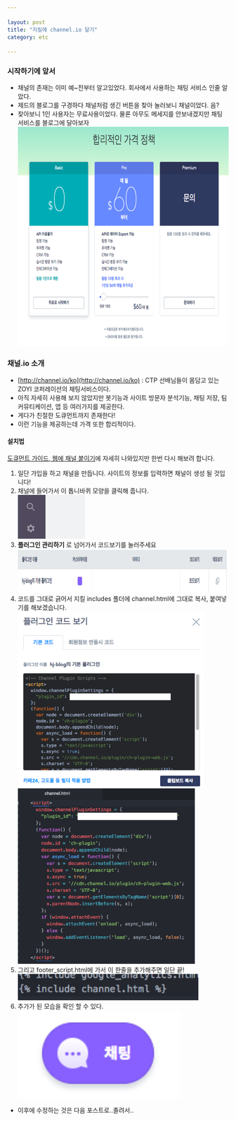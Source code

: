 ```yaml
---

layout: post
title: "지킬에 channel.io 달기"
category: etc

---
```


### 시작하기에 앞서
* 채널의 존재는 이미 예~전부터 알고있었다. 회사에서 사용하는 채팅 서비스 인줄 알았다.
* 제드의 블로그를 구경하다 채널처럼 생긴 버튼을 찾아 눌러보니 채널이었다. 음?
* 찾아보니 1인 사용자는 무료사용이었다. 물론 아무도 메세지를 안보내겠지만 채팅 서비스를 블로그에 달아보자<br/>
<img src = '/post_img/201705/18/1.png' height = '500'/><br/>

### 채널.io 소개
* [http://channel.io/ko](http://channel.io/ko) : CTP 선배님들이 몸담고 있는 ZOYI 코퍼레이션의 채팅서비스이다.
* 아직 자세히 사용해 보지 않았지만 봇기능과 사이트 방문자 분석기능, 채팅 저장, 팀 커뮤티케이션, 앱 등 여러가지를 제공한다.
* 게다가 친절한 도큐먼트까지 존재한다!
* 이런 기능을 제공하는데 가격 또한 합리적이다.

#### 설치법
[도큐먼트 가이드, 웹에 채널 붙이기](https://help.channel.io/hc/ko/articles/115004846527-%EC%B1%84%EB%84%90-%ED%94%8C%EB%9F%AC%EA%B7%B8%EC%9D%B8-%EA%B0%80%EC%9D%B4%EB%93%9C-%EC%9B%B9%EC%97%90-%EB%B6%99%EC%9D%B4%EA%B8%B0)에 자세히 나와있지만 한번 다시 해보려 합니다.
1. 일단 가입을 하고 채널을 만듭니다. 사이트의 정보를 입력하면 채널이 생성 될 것입니다!
2. 채널에 들어가서 이 톱니바퀴 모양을 클릭해 줍니다.<br/>
<img src = '/post_img/201705/18/2.png' height = '100'/><br/>
3. **플러그인 관리하기** 로 넘어가서 코드보기를 눌러주세요<br/>
<img src = '/post_img/201705/18/3.png' height = '100'/><br/>
4. 코드를 그대로 긁어서 지킬 includes 폴더에 channel.html에 그대로 복사, 붙여넣기를 해보겠습니다.<br/>
<img src = '/post_img/201705/18/4.png' height = '400'/><br/>
<img src = '/post_img/201705/18/5.png' height = '400'/><br/>
5. 그리고 footer_script.html에 가서 이 한줄을 추가해주면 일단 끝!<br/>
<img src = '/post_img/201705/18/6.png' height = '60'/><br/>
6. 추가가 된 모습을 확인 할 수 있다.<br/>
<img src = '/post_img/201705/18/7.png' height = '200'/><br/>

* 이후에 수정하는 것은 다음 포스트로..졸려서..


<br/><br/>
